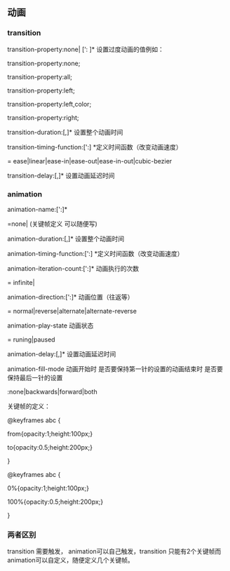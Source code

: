 ## 动画

### transition

transition-property:none|<single-transition-property> [‘: <single-transition-property>]* 设置过度动画的值例如：

transition-property:none;

transition-property:all;

transition-property:left;

transition-property:left,color;

transition-property:right;

transition-duration:<time>[,<time>]* 设置整个动画时间

transition-timing-function:<single-transition-timing-function>[':<single-transition-timing-function>] *定义时间函数（改变动画速度）

<single-transition-timing-function> = ease|linear|ease-in|ease-out|ease-in-out|cubic-bezier

transition-delay:<time>[,<time>]* 设置动画延迟时间



### animation

animation-name:<single-animation-name>[':<single-animation-name>]*

<single-animation-name>=none|<IDENT> (关键帧定义 可以随便写)

animation-duration:<time>[,<time>]* 设置整个动画时间

animation-timing-function:<single-transition-timing-function>[':<single-transition-timing-function>] *定义时间函数（改变动画速度）

animation-iteration-count:<single-animation-iteration-count>[':<single-animation-iteration-count>]* 动画执行的次数

<single-animation-iteration-count> = infinite|<number>

animation-direction:<single-animation-direction>[':<single-animation-direction>]* 动画位置（往返等）

<single-animation-direction> = normal|reverse|alternate|alternate-reverse

animation-play-state 动画状态

<single-animation-play-state > = runing|paused

animation-delay:<time>[,<time>]* 设置动画延迟时间

animation-fill-mode 动画开始时 是否要保持第一针的设置的动画结束时 是否要保持最后一针的设置

<single-animation-fill-mode>:none|backwards|forward|both

关键帧的定义：

@keyframes abc {

from{opacity:1;height:100px;}

to{opacity:0.5;height:200px;}

}

@keyframes abc {

0%{opacity:1;height:100px;}

100%{opacity:0.5;height:200px;}

}

### 两者区别

transition 需要触发， animation可以自己触发，transition 只能有2个关键帧而animation可以自定义，随便定义几个关键帧。